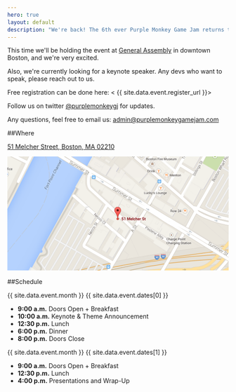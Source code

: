 ```yaml
---
hero: true
layout: default
description: "We're back! The 6th ever Purple Monkey Game Jam returns to Boston March 28th and 29th. Standard fare: full weekend, themed, non-competitive, free tickets, free food, good times!"
---
```


This time we'll be holding the event at [General Assembly](https://generalassemb.ly) in downtown Boston, and we're very excited.

Also, we're currently looking for a keynote speaker. Any devs who want to speak, please reach out to us.

Free registration can be done here: < {{ site.data.event.register_url }}>

Follow us on twitter [@purplemonkeygj](http://twitter.com/@purplemonkeygj) for updates.

Any questions, feel free to email us: [admin@purplemonkeygamejam.com](mailto:admin@purplemonkeygamejam.com)

##Where

[51 Melcher Street, Boston, MA 02210](https://www.google.com/maps/place/51+Melcher+St,+Boston,+MA+02210/)

[![](images/staticmap.png)](https://www.google.com/maps/place/51+Melcher+St,+Boston,+MA+02210/)

##Schedule

{{ site.data.event.month }} {{ site.data.event.dates[0] }}

- **9:00 a.m.** Doors Open + Breakfast
- **10:00 a.m.** Keynote & Theme Announcement
- **12:30 p.m.** Lunch
- **6:00 p.m.** Dinner
- **8:00 p.m.** Doors Close   

{{ site.data.event.month }} {{ site.data.event.dates[1] }}

- **9:00 a.m.** Doors Open + Breakfast
- **12:30 p.m.** Lunch
- **4:00 p.m.** Presentations and Wrap-Up
